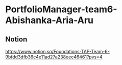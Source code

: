 ﻿# PortfolioManager-team6-Abishanka-Aria-Aru

## Notion
https://www.notion.so/Foundations-TAP-Team-6-9bfdd3dfb36c4e11ad27a238eec46461?pvs=4
